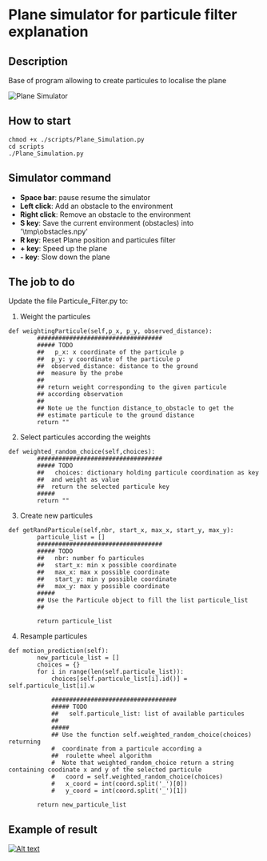 # Plane simulator for particule filter explanation

## Description
Base of program allowing to create particules to localise the plane

![Plane Simulator](https://github.com/jacques-saraydaryan/particules_filter_plane_simulator_student/blob/master/img/PlaneSimulator-v2.png "Application of particule filter for localising plane position")


## How to start

```
chmod +x ./scripts/Plane_Simulation.py
cd scripts
./Plane_Simulation.py

```

## Simulator command
* **Space bar**: pause resume the simulator
* **Left click**: Add an obstacle to the environment
* **Right click**: Remove an obstacle to the environment
* **S key**: Save the current environment (obstacles) into '\tmp\obstacles.npy'
* **R key**: Reset Plane position and particules filter
* **+ key**: Speed up the plane
* **- key**: Slow down the plane




## The job to do
Update the file Particule_Filter.py to:

1. Weight the particules
```
def weightingParticule(self,p_x, p_y, observed_distance):
        ###################################
        ##### TODO
        ##   p_x: x coordinate of the particule p
        ##  p_y: y coordinate of the particule p
        ##  observed_distance: distance to the ground
        ##  measure by the probe
        ##
        ## return weight corresponding to the given particule
        ## according observation
        ##
        ## Note ue the function distance_to_obstacle to get the
        ## estimate particule to the ground distance
        return ""
```

2. Select particules according the weights
```
def weighted_random_choice(self,choices):
        ###################################
        ##### TODO
        ##   choices: dictionary holding particule coordination as key
        ##  and weight as value
        ##  return the selected particule key
        #####
        return ""
```

3. Create new particules
```
def getRandParticule(self,nbr, start_x, max_x, start_y, max_y):
        particule_list = []
        ###################################
        ##### TODO
        ##   nbr: number fo particules
        ##   start_x: min x possible coordinate
        ##   max_x: max x possible coordinate
        ##   start_y: min y possible coordinate
        ##   max_y: max y possible coordinate
        #####
        ## Use the Particule object to fill the list particule_list
        ##

        return particule_list
```

4. Resample particules
```
def motion_prediction(self):
        new_particule_list = []
        choices = {}
        for i in range(len(self.particule_list)):
            choices[self.particule_list[i].id()] = self.particule_list[i].w

            ###################################
            ##### TODO
            ##   self.particule_list: list of available particules
            ##
            #####
            ## Use the function self.weighted_random_choice(choices) returning
            #  coordinate from a particule according a
            ##  roulette wheel algorithm
            #  Note that weighted_random_choice return a string containing coodinate x and y of the selected particule
            #   coord = self.weighted_random_choice(choices)
            #   x_coord = int(coord.split('_')[0])
            #   y_coord = int(coord.split('_')[1])

        return new_particule_list
```

## Example of result

[![Alt text](https://img.youtube.com/vi/3IBemFtwZ8g/0.jpg)](https://www.youtube.com/watch?v=3IBemFtwZ8g)
